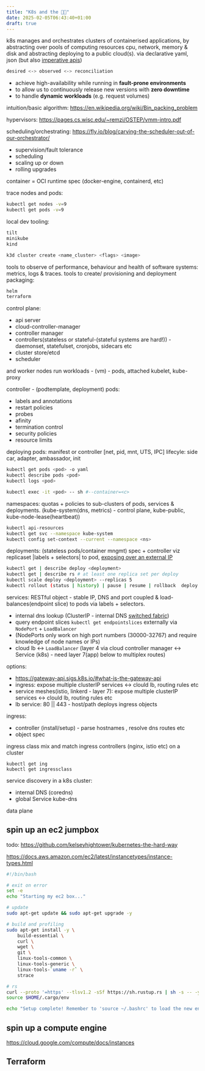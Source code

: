 ```yaml
---
title: "K8s and the 😶‍🌫️"
date: 2025-02-05T06:43:40+01:00
draft: true
---
```


k8s manages and orchestrates clusters of containerised applications, 
by abstracting over pools of computing resources cpu, network, memory & disk and abstracting deploying to a public cloud(s).
via declarative yaml, json (but also [imperative apis](https://kubernetes.io/docs/tasks/manage-kubernetes-objects/imperative-command/))

```sh
desired <-> observed <-> reconciliation
```

- achieve high-availability while running in **fault-prone environments**
- to allow us to continuously release new versions with **zero downtime**
- to handle **dynamic workloads** (e.g. request volumes)

intuition/basic algorithm: https://en.wikipedia.org/wiki/Bin_packing_problem

hypervisors: https://pages.cs.wisc.edu/~remzi/OSTEP/vmm-intro.pdf

scheduling/orchestrating: https://fly.io/blog/carving-the-scheduler-out-of-our-orchestrator/

- supervision/fault tolerance
- scheduling
- scaling up or down
- rolling upgrades

container = OCI runtime spec (docker-engine, containerd, etc)

trace nodes and pods:
```sh
kubectl get nodes -v=9
kubectl get pods -v=9
```

local dev tooling:
```sh
tilt
minikube
kind
```

```sh
k3d cluster create <name_cluster> <flags> <image>
```

tools to observe of performance, behaviour and health of software systems: metrics, logs & traces.
tools to create/ provisioning and deployment packaging:
```sh
helm
terraform
```

control plane:

- api server
- cloud-controller-manager
- controller manager
- controllers(stateless or stateful-(stateful systems are hard!)) - daemonset, statefulset, cronjobs, sidecars etc
- cluster store/etcd
- scheduler

and worker nodes run workloads - (vm) - pods, attached kubelet, kube-proxy

controller - (podtemplate, deployment)
pods:
- labels and annotations
- restart policies
- probes
- afinity
- termination control
- security policies
- resource limits

deploying pods: manifest or controller [net, pid, mnt, UTS, IPC]
lifecyle: side car, adapter, ambassador, init

```sh
kubectl get pods <pod> -o yaml
kubectl describe pods <pod>
kubectl logs <pod>
```

```sh
kubectl exec -it <pod> -- sh #--container=<c>
```

namespaces: quotas + policies to sub-clusters of pods, services & deployments.
(kube-system(dns, metrics) - control plane, kube-public, kube-node-lease(heartbeat))

```sh
kubectl api-resources
kubectl get svc --namespace kube-system
kubectl config set-context --current --namespace <ns>
```

deployments: (stateless pods/container mngmt) spec + controller viz replicaset |labels + selectors| to pod,
[exposing over an external IP](https://kubernetes.io/docs/tutorials/stateless-application/expose-external-ip-address/)
```sh
kubectl get | describe deploy <deployment>
kubectl get | describe rs # at least one replica set per deploy
kubectl scale deploy <deployment> --replicas 5
kubectl rollout (status | history) | pause | resume | rollback  deploy <deployment>
```

services: RESTful object - stable IP, DNS and port coupled & load-balances(endpoint slice) to pods via labels + selectors.
- internal dns lookup  (ClusterIP - internal DNS [switched fabric](https://en.wikipedia.org/wiki/Switched_fabric))
- query endpoint slices `kubectl get endpointslices`
externally via `NodePort` + `LoadBalancer`
- (NodePorts only work on high port numbers (30000-32767) and require knowledge of node names or IPs)
- cloud lb <-> `LoadBalancer`
(layer 4 via cloud controller manager <-> Service (k8s) - need layer 7(app) below to multiplex routes)

options:
- https://gateway-api.sigs.k8s.io/#what-is-the-gateway-api
- ingress: expose multiple clusterIP services <-> clould lb, routing rules etc
- service meshes(istio, linkerd - layer 7): expose multiple clusterIP services <-> clould lb, routing rules etc
- lb service: 80 || 443 - host/path deploys ingress objects

ingress:
- controller (install/setup) - parse hostnames , resolve dns routes etc
- object spec

ingress class mix and match ingress controllers (nginx, istio etc) on a cluster

```
kubectl get ing
kubectl get ingressclass
```

service discovery in a k8s cluster:
- internal DNS (coredns)
- global Service kube-dns

data plane

## spin up an ec2 jumpbox

todo: https://github.com/kelseyhightower/kubernetes-the-hard-way

https://docs.aws.amazon.com/ec2/latest/instancetypes/instance-types.html

```sh
#!/bin/bash

# exit on error
set -e
echo "Starting my ec2 box..."

# update
sudo apt-get update && sudo apt-get upgrade -y

# build and profiling
sudo apt-get install -y \
    build-essential \
    curl \
    wget \
    git \
    linux-tools-common \
    linux-tools-generic \
    linux-tools-`uname -r` \
    strace

# rs
curl --proto '=https' --tlsv1.2 -sSf https://sh.rustup.rs | sh -s -- -y
source $HOME/.cargo/env

echo "Setup complete! Remember to 'source ~/.bashrc' to load the new environment variables"
```

## spin up a compute engine
https://cloud.google.com/compute/docs/instances


## Terraform
